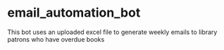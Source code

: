 # email_automation_bot
This bot uses an uploaded excel file to generate weekly emails to library patrons who have overdue books
